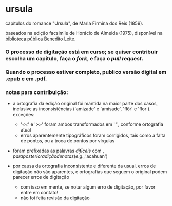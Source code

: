 # ursula
capítulos do romance "Ursula", de Maria Firmina dos Reis (1859).

baseados na edição facsimile de Horácio de Almeida (1975), disponível na [biblioteca pública Benedito Leite](http://www.cultura.ma.gov.br/portal/sgc/modulos/sgc_bpbl/acervo_digital/arq_ad/20150722152956.pdf).

### O processo de digitação está em curso; se quiser contribuir escolha um capítulo, faça o _fork_, e faça o _pull request_. 
### Quando o processo estiver completo, publico versão digital em .epub e em .pdf.

### notas para contribuição:

* a ortografia da edição original foi mantida na maior parte dos casos, inclusive as inconsistências ('amizade' e 'amisade', 'flôr' e 'flor').  exceções:
	* '_<<_' e '_>>_' foram ambos transformados em '_"_', conforme ortografia atual
	* erros aparentemente tipográficos foram corrigidos, tais como a falta de pontos, ou a troca de pontos por vírgulas
	
* foram prefixadas as palavras _difíceis_ com $, para posterior adição de notas (e.g., '$acahuan')

* por causa da ortografia inconsistente e diferente da usual, erros de digitação não são aparentes, e ortografias que seguem o original podem parecer erros de digitação
	* com isso em mente, se notar algum erro de digitação, por favor entre em contato!
	* não foi feita revisão da digitação
